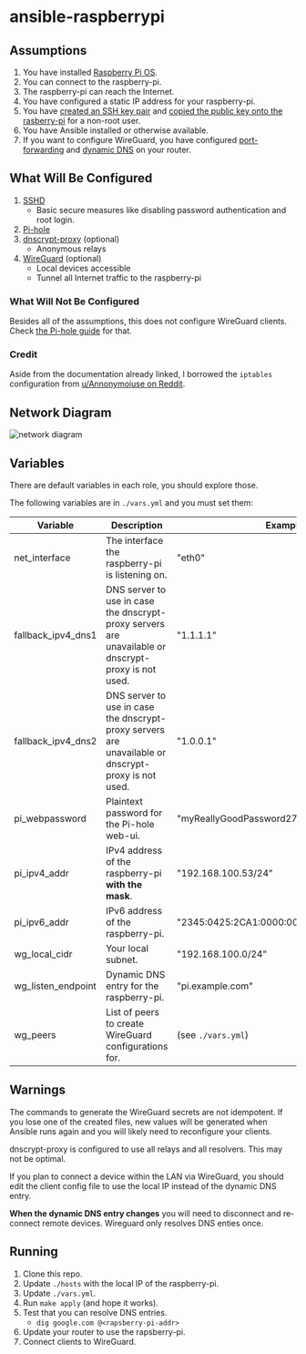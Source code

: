 # ansible-raspberrypi

## Assumptions

1. You have installed [Raspberry Pi OS](https://www.raspberrypi.org/software/).
2. You can connect to the raspberry-pi.
3. The raspberry-pi can reach the Internet.
4. You have configured a static IP address for your raspberry-pi.
5. You have [created an SSH key pair](https://www.digitalocean.com/community/tutorials/how-to-set-up-ssh-keys-2#step-one%E2%80%94create-the-rsa-key-pair) and [copied the public key onto the rasberry-pi](https://www.digitalocean.com/community/tutorials/how-to-set-up-ssh-keys-2#step-three%E2%80%94copy-the-public-key) for a non-root user.
6. You have Ansible installed or otherwise available.
7. If you want to configure WireGuard, you have configured [port-forwarding](https://docs.pi-hole.net/guides/vpn/wireguard/server/#forward-port-on-your-router) and [dynamic DNS](https://docs.pi-hole.net/guides/vpn/wireguard/server/#set-up-a-domain-name-for-your-router) on your router.

## What Will Be Configured

1. [SSHD](https://linux.die.net/man/5/sshd_config)
    - Basic secure measures like disabling password authentication and root login.
1. [Pi-hole](https://pi-hole.net/)
2. [dnscrypt-proxy](https://github.com/DNSCrypt/dnscrypt-proxy) (optional)
    - Anonymous relays
3. [WireGuard](https://www.wireguard.com/) (optional)
    - Local devices accessible
    - Tunnel all Internet traffic to the raspberry-pi

### What Will Not Be Configured

Besides all of the assumptions, this does not configure WireGuard clients. Check [the Pi-hole guide](https://docs.pi-hole.net/guides/vpn/wireguard/client/#copy-config-file-to-client) for that.

### Credit

Aside from the documentation already linked, I borrowed the `iptables` configuration from [u/Annonymoiuse on Reddit](https://old.reddit.com/r/WireGuard/comments/g6yc1z/how_to_setup_wireguard_via_pihole_through_vpn/).

## Network Diagram

![network diagram](./images/ansible-raspberrypi.png "Network Diagram")

## Variables

There are default variables in each role, you should explore those.

The following variables are in `./vars.yml` and you must set them:

| Variable              | Description | Example
|-                      |-            |-
|net_interface          |The interface the raspberry-pi is listening on.        |"eth0"
|fallback_ipv4_dns1     |DNS server to use in case the dnscrypt-proxy servers are unavailable or dnscrypt-proxy is not used. |"1.1.1.1"
|fallback_ipv4_dns2     |DNS server to use in case the dnscrypt-proxy servers are unavailable or dnscrypt-proxy is not used. |"1.0.0.1"
|pi_webpassword         |Plaintext password for the Pi-hole web-ui.             |"myReallyGoodPassword27"
|pi_ipv4_addr           |IPv4 address of the raspberry-pi **with the mask**.    |"192.168.100.53/24"
|pi_ipv6_addr           |IPv6 address of the raspberry-pi.                      |"2345:0425:2CA1:0000:0000:0567:5673:23b5"
|wg_local_cidr          |Your local subnet.                                     |"192.168.100.0/24"
|wg_listen_endpoint     |Dynamic DNS entry for the raspberry-pi.                |"pi.example.com"
|wg_peers               |List of peers to create WireGuard configurations for.  |(see `./vars.yml`)

## Warnings

The commands to generate the WireGuard secrets are not idempotent. If you lose one of the created files, new values will be generated when Ansible runs again and you will likely need to reconfigure your clients.

dnscrypt-proxy is configured to use all relays and all resolvers. This may not be optimal.

If you plan to connect a device within the LAN via WireGuard, you should edit the client config file to use the local IP instead of the dynamic DNS entry.

**When the dynamic DNS entry changes** you will need to disconnect and re-connect remote devices. Wireguard only resolves DNS enties once.

## Running

1. Clone this repo.
2. Update `./hosts` with the local IP of the raspberry-pi.
3. Update `./vars.yml`.
3. Run `make apply` (and hope it works).
4. Test that you can resolve DNS entries.
    - `dig google.com @<rapsberry-pi-addr>`
5. Update your router to use the rapsberry-pi.
6. Connect clients to WireGuard.
